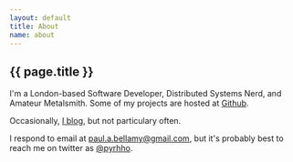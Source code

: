 ```yaml
---
layout: default
title: About
name: about
---
```


{{ page.title }}
----------------

I'm a London-based Software Developer, Distributed Systems Nerd, and Amateur Metalsmith. Some of my projects are hosted at <a href="http://www.github.com/paulbellamy">Github</a>.

Occasionally, [I blog](/), but not particulary often.

I respond to email at [paul.a.bellamy@gmail.com](mailto:paul.a.bellamy@gmail.com), but it's probably best to reach me on twitter as [@pyrhho](http://www.twitter.com/pyrhho).
